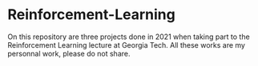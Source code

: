 # Reinforcement-Learning
On this repository are three projects done in 2021 when taking part to the Reinforcement Learning lecture at Georgia Tech. All these works are my personnal work, please do not share.
